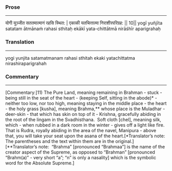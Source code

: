 ### Prose 
 --- 
योगी युञ्जीत सततमात्मानं रहसि स्थित: |
एकाकी यतचित्तात्मा निराशीरपरिग्रह: || 10||
yogī yuñjīta satatam ātmānaṁ rahasi sthitaḥ
ekākī yata-chittātmā nirāśhīr aparigrahaḥ

### Translation 
 --- 
yogi yunjita satamatmanam rahasi sthitah ekaki yatachittatma nirashiraparigrahah

### Commentary 
 --- 
[Commentary:]11) The Pure Land, meaning remaining in Brahman - stuck - being still in the seat of the heart - (keeping Self, sitting in the abode)* - neither too low, nor too high, meaning staying in the middle place - the heart - the holy grass [kusha], meaning Brahma,** whose place is the Muladhar - deer-skin - that which has skin on top of it - Krishna, gracefully abiding in the root of the lingam in the Svadhisthana.  Soft cloth [chel], meaning silk, which - when rubbed in a dark room in the winter - gives off a light like fire.  That is Rudra, royally abiding in the area of the navel, Manipura - above that, you will take your seat upon the asana of the heart.[*Translator’s note:  The parentheses and the text within them are in the original.] [**Translator’s note:  “Brahma” [pronounced “Brahmaa”] is the name of the creator aspect of the Supreme, as opposed to “Brahman” [pronounced “Brahm(a)” - very short “a”; “n” is only a nasality] which is the symbolic word for the Absolute Supreme.]